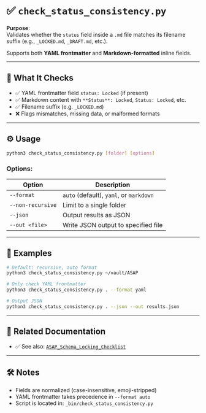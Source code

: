 # ✅ `check_status_consistency.py`

**Purpose**:  
Validates whether the `status` field inside a `.md` file matches its filename suffix (e.g., `_LOCKED.md`, `_DRAFT.md`, etc.).

Supports both **YAML frontmatter** and **Markdown-formatted** inline fields.

---

## 🧪 What It Checks

- ✅ YAML frontmatter field `status: Locked` (if present)
- ✅ Markdown content with `**Status**: Locked`, `Status: Locked`, etc.
- ✅ Filename suffix (e.g. `_LOCKED.md`)
- ❌ Flags mismatches, missing data, or malformed formats

---

## ⚙️ Usage

```bash
python3 check_status_consistency.py [folder] [options]
```

### Options:

| Option            | Description                             |
| ----------------- | --------------------------------------- |
| `--format`        | `auto` (default), `yaml`, or `markdown` |
| `--non-recursive` | Limit to a single folder                |
| `--json`          | Output results as JSON                  |
| `--out <file>`    | Write JSON output to specified file     |

---

## 📁 Examples

```bash
# Default: recursive, auto format
python3 check_status_consistency.py ~/vault/ASAP

# Only check YAML frontmatter
python3 check_status_consistency.py . --format yaml

# Output JSON
python3 check_status_consistency.py . --json --out results.json
```

---

## 🧭 Related Documentation

- ✅ See also: [`ASAP_Schema_Locking_Checklist`](../01_Schema/ASAP_Schema_Locking_Checklist.md)

---

## 🛠 Notes

- Fields are normalized (case-insensitive, emoji-stripped)
- YAML frontmatter takes precedence in `--format auto`
- Script is located in: `_bin/check_status_consistency.py`
